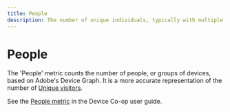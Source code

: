 ```yaml
---
title: People
description: The number of unique individuals, typically with multiple devices.
---
```


# People

The 'People' metric counts the number of people, or groups of devices, based on Adobe's Device Graph. It is a more accurate representation of the number of [Unique visitors](unique-visitors.md).

See the [People metric](https://docs.adobe.com/content/help/en/device-co-op/using/data/people.html) in the Device Co-op user guide.
